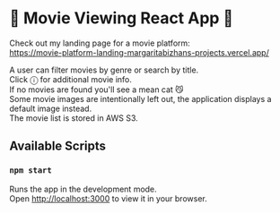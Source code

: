# 🍿 Movie Viewing React App 🍿
Check out my landing page for a movie platform: <br>
https://movie-platform-landing-margaritabizhans-projects.vercel.app/

A user can filter movies by genre or search by title.<br>
Click ⓘ for additional movie info.<br>
If no movies are found you'll see a mean cat 😼<br>
Some movie images are intentionally left out, the application displays a default image instead.<br>
The movie list is stored in AWS S3.<br>


## Available Scripts
### `npm start`
Runs the app in the development mode.\
Open [http://localhost:3000](http://localhost:3000) to view it in your browser.
